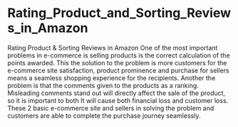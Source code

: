 # Rating_Product_and_Sorting_Reviews_in_Amazon
 Rating Product & Sorting Reviews in Amazon
One of the most important problems in e-commerce is selling products is the correct calculation of the points awarded. This the solution to the problem is more customers for the e-commerce site satisfaction, product prominence and purchase for sellers means a seamless shopping experience for the recipients. Another the problem is that the comments given to the products as a ranking. Misleading comments stand out will directly affect the sale of the product, so it is important to both It will cause both financial loss and customer loss. These 2 basic e-commerce site and sellers in solving the problem and customers are able to complete the purchase journey seamlessly. 
